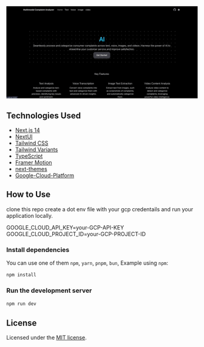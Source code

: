 <img src="./public/demo.gif" alt="Video WalkthroughS">

## Technologies Used

- [Next.js 14](https://nextjs.org/docs/getting-started)
- [NextUI](https://nextui.org)
- [Tailwind CSS](https://tailwindcss.com)
- [Tailwind Variants](https://tailwind-variants.org)
- [TypeScript](https://www.typescriptlang.org)
- [Framer Motion](https://www.framer.com/motion)
- [next-themes](https://github.com/pacocoursey/next-themes)
- [Google-Cloud-Platform]("https://console.cloud.google.com/")

## How to Use

clone this repo create a dot env file with your gcp credentails and run your application locally.

GOOGLE_CLOUD_API_KEY=your-GCP-API-KEY
GOOGLE_CLOUD_PROJECT_ID=your-GCP-PROJECT-ID

### Install dependencies

You can use one of them `npm`, `yarn`, `pnpm`, `bun`, Example using `npm`:

```bash
npm install
```

### Run the development server

```bash
npm run dev
```

## License

Licensed under the [MIT license](https://github.com/nextui-org/next-pages-template/blob/main/LICENSE).
